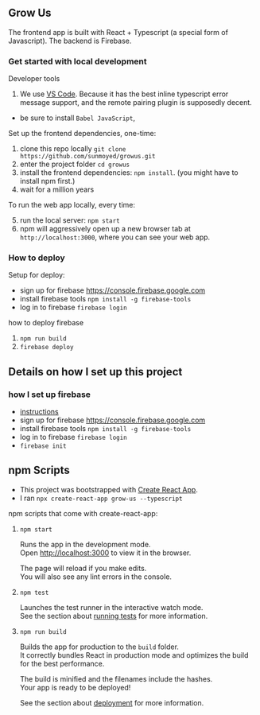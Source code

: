 ## Grow Us

The frontend app is built with React + Typescript (a special form of Javascript). The backend is Firebase. 

### Get started with local development

Developer tools

1. We use [VS Code](https://code.visualstudio.com/Download). Because it has the best inline typescript error message support, and the remote pairing plugin is supposedly decent.

- be sure to install `Babel JavaScript`,

Set up the frontend dependencies, one-time:

1. clone this repo locally `git clone https://github.com/sunmoyed/growus.git`
2. enter the project folder `cd growus`
3. install the frontend dependencies: `npm install`. (you might have to install npm first.)
4. wait for a million years

To run the web app locally, every time:

5. run the local server: `npm start`
6. npm will aggressively open up a new browser tab at `http://localhost:3000`, where you can see your web app.

### How to deploy

Setup for deploy:

- sign up for firebase https://console.firebase.google.com
- install firebase tools `npm install -g firebase-tools`
- log in to firebase `firebase login`

how to deploy firebase

1. `npm run build`
2. `firebase deploy`


## Details on how I set up this project

### how I set up firebase

- [instructions](https://create-react-app.dev/docs/deployment#firebase-https-firebasegooglecom)
- sign up for firebase https://console.firebase.google.com
- install firebase tools `npm install -g firebase-tools`
- log in to firebase `firebase login`
- `firebase init`

## npm Scripts

- This project was bootstrapped with [Create React App](https://github.com/facebook/create-react-app).
- I ran `npx create-react-app grow-us --typescript`

npm scripts that come with create-react-app:

1. `npm start`

    Runs the app in the development mode.<br>
    Open [http://localhost:3000](http://localhost:3000) to view it in the browser.

    The page will reload if you make edits.<br>
    You will also see any lint errors in the console.

2. `npm test`

    Launches the test runner in the interactive watch mode.<br>
    See the section about [running tests](https://facebook.github.io/create-react-app/docs/running-tests) for more information.

3. `npm run build`

    Builds the app for production to the `build` folder.<br>
    It correctly bundles React in production mode and optimizes the build for the best performance.

    The build is minified and the filenames include the hashes.<br>
    Your app is ready to be deployed!

    See the section about [deployment](https://facebook.github.io/create-react-app/docs/deployment) for more information.